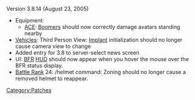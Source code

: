 Version 3.8.14 (August 23, 2005)

- Equipment:
  - [ACE](ACE.md "wikilink"): [Boomers](ACE.md#Boomer "wikilink") should
    now correctly damage avatars standing nearby
- [Vehicles](Vehicle.md "wikilink"): Third Person View:
  [Implant](Implant.md "wikilink") initialization should no longer cause
  camera view to change
- Added entry for 3.8 to server-select news screen
- UI: [BFR](BFR.md "wikilink") [HUD](HUD.md "wikilink") should now appear
  when you hover the mouse over the BFR status display.
- [Battle Rank](Battle_Rank.md "wikilink") 24: /helmet command: Zoning
  should no longer cause a removed helmet to reappear.

[Category:Patches](Category:Patches.md "wikilink")
